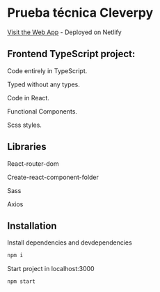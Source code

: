 # Prueba técnica Cleverpy

[Visit the Web App](https://hungry-heyrovsky-6c778e.netlify.app/) - Deployed on Netlify

## Frontend TypeScript project:

Code entirely in TypeScript.

Typed without any types.

Code in React.

Functional Components.

Scss styles.

## Libraries

React-router-dom

Create-react-component-folder

Sass

Axios

## Installation

Install dependencies and devdependencies
```javascript
npm i 
```

Start project in localhost:3000
```javascript
npm start
```
